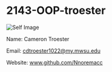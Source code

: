# 2143-OOP-troester

![Self Image](maxresdefault.jpg)

Name: Cameron Troester

Email: cdtroester1022@my.mwsu.edu

Website: www.github.com/Nnoremacc
